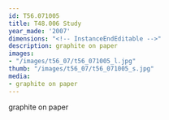 ```yaml
---
id: T56.071005
title: T48.006 Study
year_made: '2007'
dimensions: "<!-- InstanceEndEditable -->"
description: graphite on paper
images:
- "/images/t56_07/t56_071005_l.jpg"
thumb: "/images/t56_07/t56_071005_s.jpg"
media:
- graphite on paper
---
```


graphite on paper

